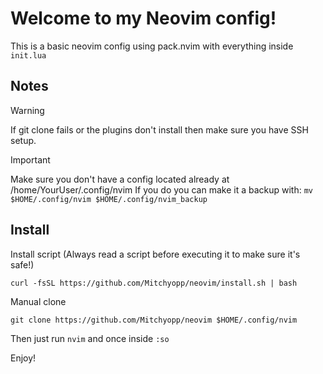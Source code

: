 # Welcome to my Neovim config!

This is a basic neovim config using pack.nvim with everything inside `init.lua`

## Notes

> [!WARNING]
> If git clone fails or the plugins don't install then make sure you have SSH setup.

> [!IMPORTANT]
> Make sure you don't have a config located already at /home/YourUser/.config/nvim
> If you do you can make it a backup with:
```mv $HOME/.config/nvim $HOME/.config/nvim_backup```

## Install
Install script (Always read a script before executing it to make sure it's safe!)

```curl -fsSL https://github.com/Mitchyopp/neovim/install.sh | bash```

Manual clone

```git clone https://github.com/Mitchyopp/neovim $HOME/.config/nvim```

Then just run `nvim` and once inside `:so`

Enjoy!
